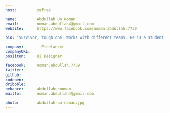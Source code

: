 ```yaml
---
host:         zafree

name:         Abdullah Un Noman
email:        noman.abdullah4@gmail.com
website:      https://www.facebook.com/noman.abdullah.7739

bio: "Survivor, tough one. Works with different teams. He is a student, but already saved lots of money by doing some freelancing works. Now he wants to learn how front-end developers run their shits."

company:     	Freelancer
companyURL:   
posiiton:     UI Designer

facebook:     noman.abdullah.7739
twitter:  
github:   
codepen:
dribbble:
behance:      abdullahunnoman
mailto:       noman.abdullah4@gmail.com

photo:        abdullah-un-noman.jpg
---
```

